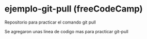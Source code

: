 # ejemplo-git-pull (freeCodeCamp)
Repositorio para practicar el comando git pull

Se agregaron unas linea de codigo mas para practicar git-pull
